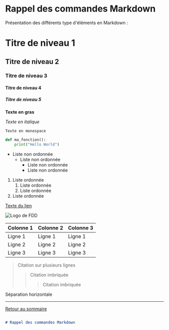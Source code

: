 # Rappel des commandes Markdown

Présentation des différents type d'éléments en Markdown :

# Titre de niveau 1
## Titre de niveau 2

### Titre de niveau 3
#### Titre de niveau 4
##### Titre de niveau 5

**Texte en gras**

*Texte en italique*

`Texte en monospace`

```python
def ma_fonction():
    print("Hello World")
```

- Liste non ordonnée
  - Liste non ordonnée
    - Liste non ordonnée
    - Liste non ordonnée

1. Liste ordonnée
   1. Liste ordonnée
   2. Liste ordonnée
2. Liste ordonnée

[Texte du lien](https://www.google.com)

![Logo de FDD](https://i0.wp.com/femmesdedroit.be/wp-content/uploads/2018/04/cropped-FDD-AVATAR-Rond-RVB.jpg?w=240&ssl=1)

| Colonne 1 | Colonne 2 | Colonne 3 |
|-----------|-----------|-----------|
| Ligne 1   | Ligne 1   | Ligne 1   |
| Ligne 2   | Ligne 2   | Ligne 2   |
| Ligne 3   | Ligne 3   | Ligne 3   |

> Citation
> sur plusieurs
> lignes
>
> > Citation imbriquée
> >
> > > Citation imbriquée

Séparation horizontale

---

[Retour au sommaire](#rappel-des-commandes-markdown)

```markdown

# Rappel des commandes Markdown
```